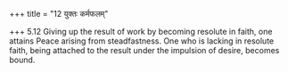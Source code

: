 +++
title = "12 युक्तः कर्मफलम्"

+++
5.12 Giving up the result of work by becoming resolute in faith, one
attains Peace arising from steadfastness. One who is lacking in resolute
faith, being attached to the result under the impulsion of desire,
becomes bound.
